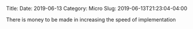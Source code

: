 Title: 
Date: 2019-06-13
Category: Micro
Slug: 2019-06-13T21:23:04-04:00

There is money to be made in increasing the speed of implementation